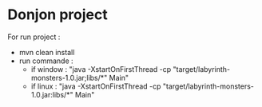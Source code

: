 # Donjon project

For run project :
- mvn clean install
- run commande : 
    - if window : "java -XstartOnFirstThread -cp "target/labyrinth-monsters-1.0.jar;libs/*" Main"
    - if linux : "java -XstartOnFirstThread -cp "target/labyrinth-monsters-1.0.jar:libs/*" Main"